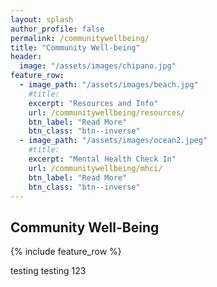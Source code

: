 ```yaml
---
layout: splash
author_profile: false
permalink: /communitywellbeing/
title: "Community Well-being"
header:
  image: "/assets/images/chipano.jpg"
feature_row:
  - image_path: "/assets/images/beach.jpg"
    #title: 
    excerpt: "Resources and Info"
    url: /communitywellbeing/resources/
    btn_label: "Read More"
    btn_class: "btn--inverse"
  - image_path: "/assets/images/ocean2.jpeg"
    #title: 
    excerpt: "Mental Health Check In"
    url: /communitywellbeing/mhci/
    btn_label: "Read More"
    btn_class: "btn--inverse"   
---
```


## Community Well-Being

{% include feature_row %}

testing testing 123
